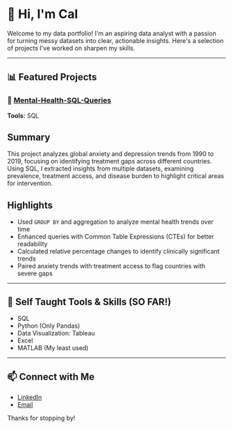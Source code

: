 # 👋 Hi, I'm Cal

Welcome to my data portfolio! I'm an aspiring data analyst with a passion for turning messy datasets into clear, actionable insights. Here's a selection of projects I've worked on sharpen my skills.

---

## 📊 Featured Projects

### 🔹 [Mental-Health-SQL-Queries](https://github.com/cal-hunter/Mental-Health-SQL-Queries)
**Tools:** SQL

## Summary  
This project analyzes global anxiety and depression trends from 1990 to 2019, focusing on identifying treatment gaps across different countries. Using SQL, I extracted insights from multiple datasets, examining prevalence, treatment access, and disease burden to highlight critical areas for intervention.

## Highlights  
- Used `GROUP BY` and aggregation to analyze mental health trends over time  
- Enhanced queries with Common Table Expressions (CTEs) for better readability  
- Calculated relative percentage changes to identify clinically significant trends  
- Paired anxiety trends with treatment access to flag countries with severe gaps

---

## 🧰 Self Taught Tools & Skills (SO FAR!)

- SQL
- Python (Only Pandas) 
- Data Visualization: Tableau
- Excel
- MATLAB (My least used)


---

## 📫 Connect with Me

- [LinkedIn](https://www.linkedin.com/in/cal-hunter-1aa982239/)
- [Email](mailto:callumjhunter@gmail.com)

Thanks for stopping by!
